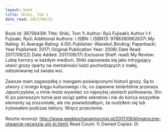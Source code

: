 ```yaml
---
layout: book
title: Shiki, Tom 1
date_read: 2017/09/22
---
```


Book Id: 36758439\ 
Title: Shiki, Tom 1\ 
Author: Ryū Fujisaki\ 
Author l-f: Fujisaki, Ryū\ 
Additional Authors: \ 
ISBN: \ 
ISBN13: 9788380962637\ 
My Rating: 4\ 
Average Rating: 4.00\ 
Publisher: Waneko\ 
Binding: Paperback\ 
Year Published: 2017\ 
Original Publication Year: 2008\ 
Date Read: 2017/09/22\ 
Date Added: 2017/09/17\ 
Exclusive Shelf: read\ 
My Review:  Lubię horrory w każdym medium. Shiki zapowiada się jako intrygujący utwór grozy oparty na mentalności ludzi pochodzących z małej, odizolowanej od świata wsi.<br/><br/>    Zawsze mam zagwozdkę z mangami poświęconymi historii grozy. Są to utwory z innego kręgu kulturowego i to, co zapewne śmiertelnie przeraża Japończyków, u mnie może wywołać co najwyżej uśmiech politowania. Shi-Ki po pierwszym tomie jest wciąż pełne sekretów i nie do końca wszystkie elementy są zrozumiałe, ale nie powiedziałbym, że nudziłem się lub irytowałem podczas lektury. Wręcz przeciwnie.<br/><br/>Reszta recenzji: http://www.geekkochanajmocniej.pl/2017/09/klimatyczne-otwarcie-recenzja-shi-ki.html\ 
Read Count: 1\ 
Owned Copies: 0\ 

